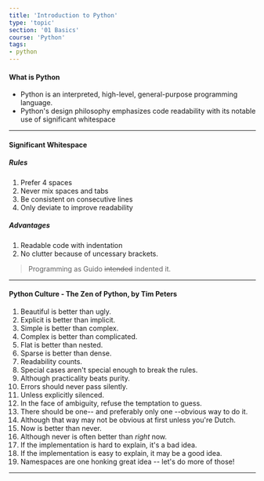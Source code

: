 ```yaml
---
title: 'Introduction to Python'
type: 'topic'
section: '01 Basics'
course: 'Python'
tags:
- python
---
```

#### What is Python
- Python is an interpreted, high-level, general-purpose programming language.
- Python's design philosophy emphasizes code readability with its notable use of significant whitespace

---
#### Significant Whitespace

##### Rules
1. Prefer 4 spaces
2. Never mix spaces and tabs
3. Be consistent on consecutive lines
4. Only deviate to improve readability

##### Advantages
1. Readable code with indentation
2. No clutter because of uncessary brackets.

> Programming as Guido ~~intended~~ indented it.

---
#### Python Culture - The Zen of Python, by Tim Peters
1. Beautiful is better than ugly.
2. Explicit is better than implicit.
3. Simple is better than complex.
4. Complex is better than complicated.
5. Flat is better than nested.
6. Sparse is better than dense.
7. Readability counts.
8. Special cases aren't special enough to break the rules.
9. Although practicality beats purity.
10. Errors should never pass silently.
11. Unless explicitly silenced.
12. In the face of ambiguity, refuse the temptation to guess.
13. There should be one-- and preferably only one --obvious way to do it.
14. Although that way may not be obvious at first unless you're Dutch.
15. Now is better than never.
16. Although never is often better than *right* now.
17. If the implementation is hard to explain, it's a bad idea.
18. If the implementation is easy to explain, it may be a good idea.
19. Namespaces are one honking great idea -- let's do more of those!



---